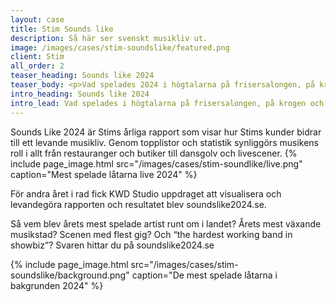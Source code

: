 ```yaml
---
layout: case
title: Stim Sounds like
description: Så här ser svenskt musikliv ut.
image: /images/cases/stim-soundslike/featured.png
client: Stim
all_order: 2
teaser_heading: Sounds like 2024
teaser_body: <p>Vad spelades 2024 i högtalarna på frisersalongen, på krogen och på gymmet?</p>
intro_heading: Sounds like 2024
intro_lead: Vad spelades i högtalarna på frisersalongen, på krogen och på gymmet under 2024?. 
---
```


Sounds Like 2024 är Stims årliga rapport som visar hur Stims kunder bidrar till ett levande musikliv. Genom topplistor och statistik synliggörs musikens roll i allt från restauranger och butiker till dansgolv och livescener. 
{%
  include page_image.html
  src="/images/cases/stim-soundlike/live.png"
  caption="Mest spelade låtarna live 2024"
%}

För andra året i rad fick KWD Studio uppdraget att visualisera och levandegöra rapporten och resultatet blev soundslike2024.se.  

Så vem blev årets mest spelade artist runt om i landet? Årets mest växande musikstad? Scenen med flest gig? Och “the hardest working band in showbiz”? Svaren hittar du på soundslike2024.se 

{%
  include page_image.html
  src="/images/cases/stim-soundslike/background.png"
  caption="De mest spelade låtarna i bakgrunden 2024"
%}


